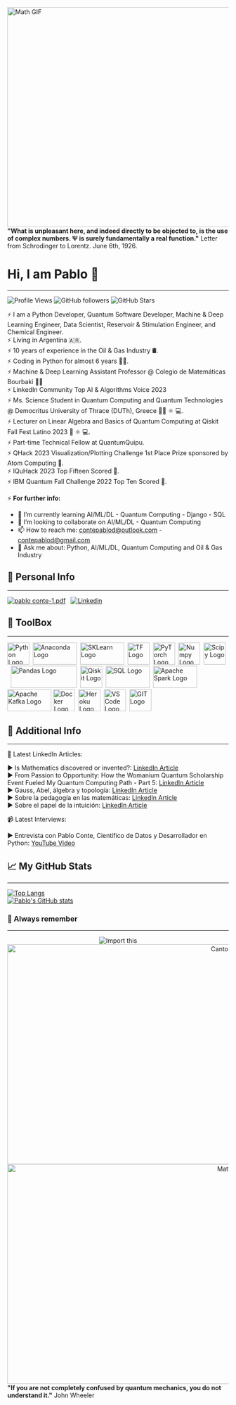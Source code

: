 <img src="https://www.thisiscolossal.com/wp-content/uploads/2017/07/wave-1.gif" alt="Math GIF" width="1000" height="500"/>
<strong>"What is unpleasant here, and indeed directly to be objected to, is the use of complex numbers. Ψ is surely fundamentally a real function."</strong> Letter from Schrodinger to Lorentz. June 6th, 1926.
<br>

# Hi, I am Pablo 👋
--------------------------------------------------------------------------------------------

![Profile Views](https://komarev.com/ghpvc/?username=contepablod)
![GitHub followers](https://img.shields.io/github/followers/contepablod?style=social)
![GitHub Stars](https://img.shields.io/github/stars/contepablod?style=social)

⚡ I am a Python Developer, Quantum Software Developer, Machine & Deep Learning Engineer, Data Scientist, Reservoir & Stimulation Engineer, and Chemical Engineer.  
⚡ Living in Argentina 🇦🇷.  
⚡ 10 years of experience in the Oil & Gas Industry 🛢️.  
⚡ Coding in Python for almost 6 years 👨‍💻.  
⚡ Machine & Deep Learning Assistant Professor @ Colegio de Matemáticas Bourbaki 👨‍🏫  
⚡ LinkedIn Community Top AI & Algorithms Voice 2023  
⚡ Ms. Science Student in Quantum Computing and Quantum Technologies @ Democritus University of Thrace (DUTh), Greece 👨‍🎓 ⚛️ 💻.  
⚡ Lecturer on Linear Algebra and Basics of Quantum Computing at Qiskit Fall Fest Latino 2023 🔢 ⚛️ 💻.  
⚡ Part-time Technical Fellow at QuantumQuipu.  
⚡ QHack 2023 Visualization/Plotting Challenge 1st Place Prize sponsored by Atom Computing 🥇.  
⚡ IQuHack 2023 Top Fifteen Scored 🥉.  
⚡ IBM Quantum Fall Challenge 2022 Top Ten Scored 🥉.

⚡ **For further info:**
- 🌱 I’m currently learning AI/ML/DL - Quantum Computing - Django - SQL 
- 👯 I’m looking to collaborate on AI/ML/DL - Quantum Computing
- 📫 How to reach me: contepablod@outlook.com - contepablod@gmail.com
- 💬 Ask me about: Python, AI/ML/DL, Quantum Computing and Oil & Gas Industry

## &#x1FAAA; Personal Info
--------------------------------------------------------------------------------------------
[![pablo conte-1.pdf](https://img.icons8.com/officel/2x/set-as-resume.png)](https://github.com/contepablod/contepablod/files/15501988/pablo.conte-1.pdf)&nbsp;&nbsp;
[![Linkedin](https://img.icons8.com/dusk/2x/linkedin.png)](https://www.linkedin.com/in/pablo-conte)
<br>
## &#x1F9F0; ToolBox
--------------------------------------------------------------------------------------------
<img src="https://cdn.worldvectorlogo.com/logos/python-5.svg" alt="Python Logo" width="50" height="50"/>&nbsp;&nbsp;<img src="https://upload.wikimedia.org/wikipedia/en/c/cd/Anaconda_Logo.png" alt="Anaconda Logo" width="100" height="50"/>&nbsp;&nbsp;<img src="https://upload.wikimedia.org/wikipedia/commons/thumb/0/05/Scikit_learn_logo_small.svg/1920px-Scikit_learn_logo_small.svg.png" alt="SKLearn Logo" width="100" height="50"/>&nbsp;&nbsp;<img src="https://cdn.worldvectorlogo.com/logos/tensorflow-2.svg" alt="TF Logo" width="50" height="50"/>&nbsp;&nbsp;<img src="https://upload.wikimedia.org/wikipedia/commons/thumb/1/10/PyTorch_logo_icon.svg/640px-PyTorch_logo_icon.svg.png" alt="PyTorch Logo" width="50" height="50"/>&nbsp;&nbsp;<img src="https://cdn.worldvectorlogo.com/logos/numpy-1.svg" alt="Numpy Logo" width="50" height="50"/>&nbsp;&nbsp;<img src="https://upload.wikimedia.org/wikipedia/commons/thumb/b/b2/SCIPY_2.svg/250px-SCIPY_2.svg.png" alt="Scipy Logo" width="50" height="50"/>&nbsp;&nbsp;<img src="https://preview.redd.it/c6h7rok9c2v31.jpg?width=960&crop=smart&auto=webp&v=enabled&s=28b62012dbd397ee7b9e11cc310a141957341f78" alt="Pandas Logo" width="150" height="50"/>&nbsp;&nbsp;<img src="https://upload.wikimedia.org/wikipedia/commons/thumb/5/51/Qiskit-Logo.svg/512px-Qiskit-Logo.svg.png" alt="Qiskit Logo" width="50" height="50"/>&nbsp;&nbsp;<img src="https://upload.wikimedia.org/wikipedia/commons/thumb/8/87/Sql_data_base_with_logo.png/800px-Sql_data_base_with_logo.png?20210130181641" alt="SQL Logo" width="100" height="50"/>&nbsp;&nbsp;<img src="https://www.databricks.com/wp-content/uploads/2019/02/spark-white.png" alt="Apache Spark Logo" width="100" height="50"/>&nbsp;<img src="https://encrypted-tbn0.gstatic.com/images?q=tbn:ANd9GcR5V_NJGozQpBOydcFATALeXduFI9ipKUkQrQySaWMcHjyEsIFyhHdsH184j6a6sT_m0DI&usqp=CAU" alt="Apache Kafka Logo" width="100" height="50"/>&nbsp;<img src="https://cdn.worldvectorlogo.com/logos/docker.svg" alt="Docker Logo" width="50" height="50"/>&nbsp;&nbsp;<img src="https://cdn.worldvectorlogo.com/logos/heroku-4.svg" alt="Heroku Logo" width="50" height="50"/>&nbsp;&nbsp;<img src="https://cdn.worldvectorlogo.com/logos/visual-studio-code-1.svg" alt="VS Code Logo" width="50" height="50"/>&nbsp;&nbsp;<img src="https://cdn.worldvectorlogo.com/logos/git-icon.svg" alt="GIT Logo" width="50" height="50"/>
<br>
## 📝 Additional Info
--------------------------------------------------------------------------------------------
📝 Latest LinkedIn Articles:

▶ Is Mathematics discovered or invented?: [LinkedIn Article](https://www.linkedin.com/pulse/mathematics-discovered-invented-pablo-conte-k9vkf/?trackingId=uk1NbYWsRlu3ZjWKT3rN9A%3D%3D)  
▶ From Passion to Opportunity: How the Womanium Quantum Scholarship Event Fueled My Quantum Computing Path - Part 5: [LinkedIn Article](https://www.linkedin.com/pulse/from-passion-opportunity-how-womanium-quantum-event-fueled-conte-4f/?trackingId=WcjqTA2YT9u3wv1uks616A%3D%3D)  
▶ Gauss, Abel, álgebra y topología: [LinkedIn Article](https://www.linkedin.com/pulse/gauss-abel-%25C3%25A1lgebra-y-topolog%25C3%25ADa-pablo-conte/?trackingId=UgjgWadYTdqSFXfe5aY4eg%3D%3D)  
▶ Sobre la pedagogía en las matemáticas: [LinkedIn Article](https://www.linkedin.com/pulse/sobre-la-pedagog%25C3%25ADa-en-las-matem%25C3%25A1ticas-pablo-conte/?trackingId=UgjgWadYTdqSFXfe5aY4eg%3D%3D)  
▶ Sobre el papel de la intuición: [LinkedIn Article](https://www.linkedin.com/pulse/sobre-el-papel-de-la-intuici%25C3%25B3n-pablo-conte/?trackingId=%2B0g5TZB4Q2e%2BepvOCgpXjw%3D%3D)

📹 Latest Interviews:

▶  Entrevista con Pablo Conte, Científico de Datos y Desarrollador en Python: [YouTube Video](https://www.youtube.com/watch?v=1aFnHOMIV6M)
<br>
## &#x1f4c8; My GitHub Stats
--------------------------------------------------------------------------------------------
[![Top Langs](https://github-readme-stats.vercel.app/api/top-langs/?username=contepablod&layout=compact&hide=java,html,css&theme=radical)](https://github.com/anuraghazra/github-readme-stats)  
[![Pablo's GitHub stats](https://github-readme-stats.vercel.app/api?username=contepablod&show_icons=true&theme=radical)](https://github.com/anuraghazra/github-readme-stats)
<br>
### &#x1F4CC; Always remember
--------------------------------------------------------------------------------------------
<div style="text-align: center;">
  <img src="https://user-images.githubusercontent.com/80008587/189157077-c6295841-69a1-4ff4-9f72-655774174ef2.jpg" alt="Import this"/>
  <br>
  <img src="https://quotefancy.com/media/wallpaper/3840x2160/2180421-Georg-Cantor-Quote-The-essence-of-mathematics-lies-precisely-in.jpg" alt="Cantor Quote" width="1000" height="500"/>
  <br>
  <img src="https://www.thisiscolossal.com/wp-content/uploads/2017/07/wave-5.gif" alt="Math GIF" width="1000" height="500"/>
</div>
<strong>"If you are not completely confused by quantum mechanics, you do not understand it."</strong> John Wheeler
